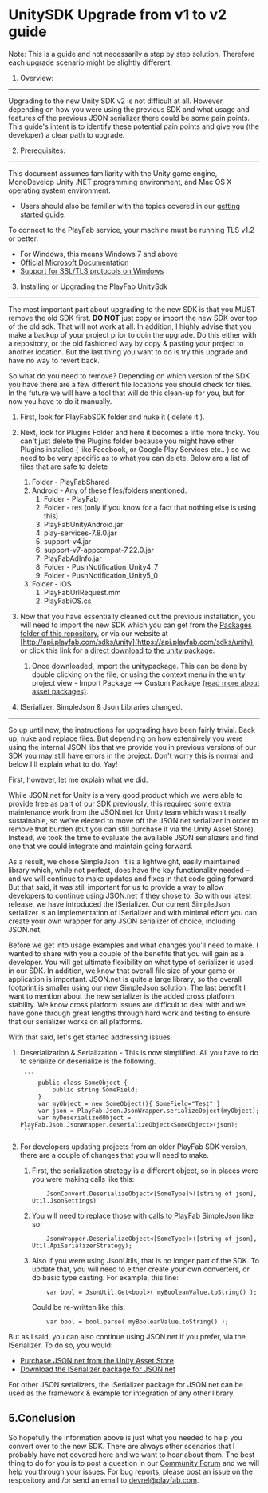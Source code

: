 UnitySDK Upgrade from v1 to v2 guide
========

Note: This is a guide and not necessarily a step by step solution.  Therefore each upgrade scenario might be slightly different.

1. Overview:
----
Upgrading to the new  Unity SDK v2 is not difficult at all.  However, depending on how you were using the previous SDK and what usage and features of the previous JSON serializer there could be some pain points.  This guide's intent is to identify these potential pain points and give you (the developer) a clear path to upgrade.

2. Prerequisites:
----

This document assumes familiarity with the Unity game engine, MonoDevelop Unity .NET programming environment, and Mac OS X operating system environment.

-  Users should also be familiar with the topics covered in our [getting started guide](https://playfab.com/docs/getting-started-with-playfab/).

To connect to the PlayFab service, your machine must be running TLS v1.2 or better.

- For Windows, this means Windows 7 and above
- [Official Microsoft Documentation](https://msdn.microsoft.com/en-us/library/windows/desktop/aa380516%28v=vs.85%29.aspx)
- [Support for SSL/TLS protocols on Windows](http://blogs.msdn.com/b/kaushal/archive/2011/10/02/support-for-ssl-tls-protocols-on-windows.aspx)

3. Installing or Upgrading the PlayFab UnitySdk
---
The most important part about upgrading to the new SDK is that you MUST remove the old SDK first.  **DO NOT**   just copy or import the new SDK over top of the old sdk.   That will not work at all.  In addition, I highly advise that you make a backup of your project prior to doin the upgrade.  Do this either with a repository, or the old fashioned way by copy & pasting your project to another location. But the last thing you want to do is try this upgrade and have no way to revert back. 

So what do you need to remove?  Depending on which version of the SDK you have there are a few different file locations you should check for files.  In the future we will have a tool that will do this clean-up for you, but for now you have to do it manually.

1. First, look for  PlayFabSDK folder and nuke it ( delete it ).

2. Next, look for Plugins Folder and here it becomes a little more tricky.  You can't just delete the Plugins folder because you might have other Plugins installed ( like Facebook, or Google Play Services etc.. ) so we need to be very specific as to what you can delete. Below are a list of files that are safe to delete

	1. Folder - PlayFabShared
	2. Android - Any of these files/folders mentioned.
		1. Folder - PlayFab
		2. Folder - res (only if you know for a fact that nothing else is using this)
		3. PlayFabUnityAndroid.jar
		4. play-services-7.8.0.jar
		5. support-v4.jar
		6. support-v7-appcompat-7.22.0.jar
		7. PlayFabAdInfo.jar
		8. Folder - PushNotification_Unity4_7
		9. Folder - PushNotification_Unity5_0
	3. Folder - iOS
		1. PlayFabUrlRequest.mm
		2. PlayFabiOS.cs

3. 	Now that you have essentially cleaned out the previous installation,  you will need to import the new SDK which you can get from the [Packages folder of this repository](https://github.com/PlayFab/UnitySDK/tree/versioned/Packages), or via our website at [http://api.playfab.com/sdks/unity](https://api.playfab.com/sdks/unity), or click this link for a [direct download to the unity package](https://github.com/PlayFab/UnitySDK/raw/versioned/Packages/UnitySDK.unitypackage).
	1. 	Once downloaded, import the unitypackage.  This can be done by double clicking on the file, or using the context menu in the unity project view - Import Package --> Custom Package [(read more about asset packages)](https://docs.unity3d.com/Manual/AssetPackages.html).


4. ISerializer, SimpleJson & Json Libraries changed.		  
---
So up until now, the instructions for upgrading have been fairly trivial.  Back up, nuke and replace files.  But depending on how extensively you were using the internal JSON libs that we provide you in previous versions of our SDK you may still have errors in the project. Don't worry this is normal and below I'll explain what to do. Yay!

First, however, let me explain what we did.  

While JSON.net for Unity is a very good product which we were able to provide free as part of our SDK previously, this required some extra maintenance work from the JSON.net for Unity team which wasn’t really sustainable, so we’ve elected to move off the JSON.net serializer in order to remove that burden (but you can still purchase it via the Unity Asset Store).  Instead, we took the time to evaluate the available JSON serializers and find one that we could integrate and maintain going forward.

As a result, we chose SimpleJson.  It is a lightweight, easily maintained library which, while not perfect, does have the key functionality needed – and we will continue to make updates and fixes in that code going forward.  But that said, it was still important for us to provide a way to allow developers to continue using JSON.net if they chose to.  So with our latest release, we have introduced the ISerializer.  Our current SimpleJson serializer is an implementation of ISerializer and with minimal effort you can create your own wrapper for any JSON serializer of choice, including JSON.net.

Before we get into usage examples and what changes you’ll need to make.  I wanted to share with you a couple of the benefits that you will gain as a developer.  You will get ultimate flexibility on what type of serializer is used in our SDK.  In addition, we know that overall file size of your game or application is important. JSON.net is quite a large library, so the overall footprint is smaller using our new SimpleJson solution.  The last benefit I want to mention about the new serializer is the added cross platform stability.  We know cross platform issues are difficult to deal with and we have gone through great lengths through hard work and testing to ensure that our serializer works on all platforms.


With that said, let's get started addressing issues.

1. Deserialization & Serialization -  This is now simplified.  All you have to do to serialize or deserialize is the following.

        ```
			public class SomeObject {
				public string SomeField;
			}
			var myObject = new SomeObject(){ SomeField="Test" }
			var json = PlayFab.Json.JsonWrapper.serializeObject(myObject);
			var myDeserializedObject = PlayFab.Json.JsonWrapper.deserializeObject<SomeObject>(json);
        ``` 


2. For developers updating projects from an older PlayFab SDK version, there are a couple of changes that you will need to make. 

	1. First, the serialization strategy is a different object, so in places were you were making calls like this:
        ```
			JsonConvert.DeserializeObject<[SomeType]>([string of json], Util.JsonSettings)
        ```

	2. You will need to replace those with calls to PlayFab SimpleJson like so:

        ```
			JsonWrapper.DeserializeObject<[SomeType]>([string of json], Util.ApiSerializerStrategy);
        ```

	3. Also if you were using JsonUtils,  that is no longer part of the SDK.  To update that, you will need to either create your own converters, or do basic type casting. For example, this line:

        ```
			var bool = JsonUtil.Get<bool>( myBooleanValue.toString() );
        ```

		Could be re-written like this:

        ```
			var bool = bool.parse( myBooleanValue.toString() );
        ```

But as I said, you can also continue using JSON.net if you prefer, via the ISerializer. To do so, you would:

- [Purchase JSON.net from the Unity Asset Store](https://www.assetstore.unity3d.com/en/#!/content/11347)
- [Download the ISerializer package for JSON.net](https://github.com/PlayFab/UnitySDKV2Beta/tree/master/Packages)


For other JSON serializers, the ISerializer package for JSON.net can be used as the framework & example for integration of any other library.

5.Conclusion	  
---
So hopefully the information above is just what you needed to help you convert over to the new SDK.  There are always other scenarios that I probably have not covered here and we want to hear about them. The best thing to do for you is to post a question in our [Community Forum](http://community.playfab.com) and we will help you through your issues.  For bug reports, please post an issue on the respository and /or send an email to devrel@playfab.com.  
